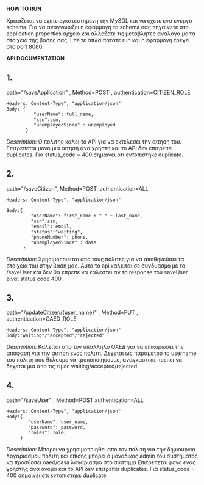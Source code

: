 **HOW TO RUN**

Χρειαζεται να εχετε εγκατεστημενη την MySQL και να εχετε ενα ενεργο schema. Για να αναγνωριζει η εφαρμογη το schema σας
πηγαινετε στο application.properties αρχειο και αλλαζετε τις μεταβλητες αναλογα με τα στοιχεια της βασης σας.
Επειτε απλα πατατε run και η εφαρμογη τρεχει στo port 8080.




**API DOCUMENTATION**

## 1.

path="/saveApplication" , Method=POST , authentication=CITIZEN_ROLE

 

    Headers: Content-Type", "application/json"
    Body: {
              "userName": full_name,
              "ssn":ssn,
              "unemployedSince" : unemployed
           }

*Description*:
Ο πολιτης καλει το API για να εκτελεσει την αιτηση του.
Επιτρεπεται μονο μια αιτηση ανα χρηστη και το API δεν επιτρεπει duplicates.
Για status_code = 400 σημαινει οτι εντοπιστηκε duplicate.


## 2.

path="/saveCitizen", Method=POST, authentication=ALL

    Headers: Content-Type", "application/json"

    Body:{
             "userName": first_name + " " + last_name,
             "ssn":ssn,
             "email": email,
             "status":"waiting",
             "phoneNumber": phone,
             "unemployedSince" : date
          }

*Description*:
Χρησιμοποιειται απο τους πολιτες για να αποθηκεύσει τα στοιχεια του στην βαση μας.
Αυτο το api καλειται σε συνδυασμο με το /saveUser 
και δεν θα επρεπε να καλεστει αν το response του saveUser ειναι status code 400.


## 3.

path="/updateCitizen/{user_name}" , Method=PUT , authentication=OAED_ROLE

    Headers: Content-Type", "application/json"
    Βοdy:"waiting"/"accepted"/"rejected"

*Description*:
Καλειται απο τον υπαλληλο ΟΑΕΔ για να επικυρωσει την αποφαση για την αιτηση ενος πολιτη.
Δεχεται ως παραμετρο το username του πολιτη που θελουμε να τροποποιησουμε,
αναγκαστικα πρεπει να δεχεται μια απο τις τιμες waiting/accepted/rejected

## 4.

path="/saveUser" , Method=POST authentication=ALL

    Headers: Content-Type", "application/json"
    Body:{
            "userName": user_name,
            "password": password,
            "roles": role,
         }

*Description*:
Μπορει να χρησιμοποιηθει απο τον πολιτη για την δημιουργια λογαριασμου πολιτη και επισης μπορει
ο μοναδικος admin του συστηματος να προσθεσει oaed/oasa λογαριασμο στο συστημα
Επιτρεπεται μονο ενας χρηστης ανα ονομα και το API δεν επιτρεπει duplicates.
Για status_code = 400 σημαινει οτι εντοπιστηκε duplicate.
